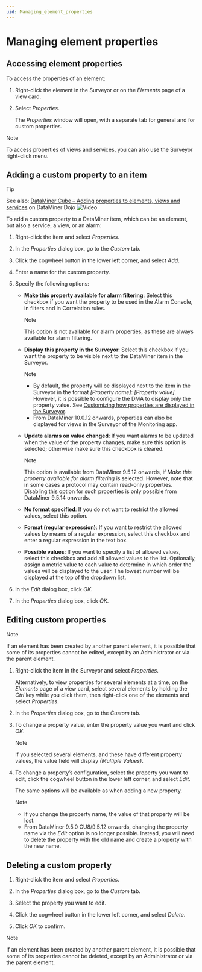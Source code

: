 ```yaml
---
uid: Managing_element_properties
---
```


# Managing element properties

## Accessing element properties

To access the properties of an element:

1. Right-click the element in the Surveyor or on the *Elements* page of a view card.

1. Select *Properties*.

   The *Properties* window will open, with a separate tab for general and for custom properties.

> [!NOTE]
> To access properties of views and services, you can also use the Surveyor right-click menu.

## Adding a custom property to an item

> [!TIP]
> See also: [DataMiner Cube – Adding properties to elements, views and services](https://community.dataminer.services/video/dataminer-cube-adding-properties-to-elements-views-and-services/) on DataMiner Dojo ![Video](~/user-guide/images/video_Duo.png)

To add a custom property to a DataMiner item, which can be an element, but also a service, a view, or an alarm:

1. Right-click the item and select *Properties*.

1. In the *Properties* dialog box, go to the *Custom* tab.

1. Click the cogwheel button in the lower left corner, and select *Add*.

1. Enter a name for the custom property.

1. Specify the following options:

   - **Make this property available for alarm filtering**: Select this checkbox if you want the property to be used in the Alarm Console, in filters and in Correlation rules.

     > [!NOTE]
     > This option is not available for alarm properties, as these are always available for alarm filtering.

   - **Display this property in the Surveyor**: Select this checkbox if you want the property to be visible next to the DataMiner item in the Surveyor.

     > [!NOTE]
     >
     > - By default, the property will be displayed next to the item in the Surveyor in the format *\[Property name\]*: *\[Property value\]*. However, it is possible to configure the DMA to display only the property value. See [Customizing how properties are displayed in the Surveyor](xref:PropertyConfiguration_xml#customizing-how-properties-are-displayed-in-the-surveyor).
     > - From DataMiner 10.0.12 onwards, properties can also be displayed for views in the Surveyor of the Monitoring app.

   - **Update alarms on value changed**: If you want alarms to be updated when the value of the property changes, make sure this option is selected; otherwise make sure this checkbox is cleared.

     > [!NOTE]
     > This option is available from DataMiner 9.5.12 onwards, if *Make this property available for alarm filtering* is selected. However, note that in some cases a protocol may contain read-only properties. Disabling this option for such properties is only possible from DataMiner 9.5.14 onwards.

   - **No format specified**: If you do not want to restrict the allowed values, select this option.

   - **Format (regular expression)**: If you want to restrict the allowed values by means of a regular expression, select this checkbox and enter a regular expression in the text box.

   - **Possible values**: If you want to specify a list of allowed values, select this checkbox and add all allowed values to the list. Optionally, assign a metric value to each value to determine in which order the values will be displayed to the user. The lowest number will be displayed at the top of the dropdown list.

1. In the *Edit* dialog box, click *OK*.

1. In the *Properties* dialog box, click *OK*.

## Editing custom properties

> [!NOTE]
> If an element has been created by another parent element, it is possible that some of its properties cannot be edited, except by an Administrator or via the parent element.

1. Right-click the item in the Surveyor and select *Properties*.

   Alternatively, to view properties for several elements at a time, on the *Elements* page of a view card, select several elements by holding the *Ctrl* key while you click them, then right-click one of the elements and select *Properties*.

1. In the *Properties* dialog box, go to the *Custom* tab.

1. To change a property value, enter the property value you want and click *OK*.

   > [!NOTE]
   > If you selected several elements, and these have different property values, the value field will display *(Multiple Values)*.

1. To change a property’s configuration, select the property you want to edit, click the cogwheel button in the lower left corner, and select *Edit*.

   The same options will be available as when adding a new property.

   > [!NOTE]
   >
   > - If you change the property name, the value of that property will be lost.
   > - From DataMiner 9.5.0 CU8/9.5.12 onwards, changing the property name via the *Edit* option is no longer possible. Instead, you will need to delete the property with the old name and create a property with the new name.

## Deleting a custom property

1. Right-click the item and select *Properties*.

1. In the *Properties* dialog box, go to the *Custom* tab.

1. Select the property you want to edit.

1. Click the cogwheel button in the lower left corner, and select *Delete*.

1. Click *OK* to confirm.

> [!NOTE]
> If an element has been created by another parent element, it is possible that some of its properties cannot be deleted, except by an Administrator or via the parent element.
